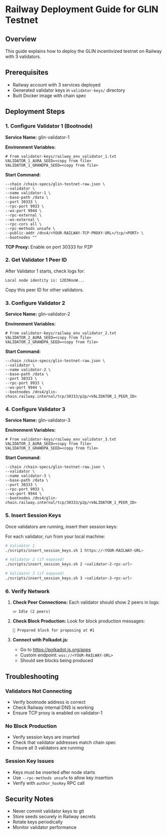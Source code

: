 # Railway Deployment Guide for GLIN Testnet

## Overview
This guide explains how to deploy the GLIN incentivized testnet on Railway with 3 validators.

## Prerequisites
- Railway account with 3 services deployed
- Generated validator keys in `validator-keys/` directory
- Built Docker image with chain spec

## Deployment Steps

### 1. Configure Validator 1 (Bootnode)
**Service Name:** glin-validator-1

**Environment Variables:**
```
# From validator-keys/railway_env_validator_1.txt
VALIDATOR_1_AURA_SEED=<copy from file>
VALIDATOR_1_GRANDPA_SEED=<copy from file>
```

**Start Command:**
```
--chain /chain-specs/glin-testnet-raw.json \
--validator \
--name validator-1 \
--base-path /data \
--port 30333 \
--rpc-port 9933 \
--ws-port 9944 \
--rpc-external \
--ws-external \
--rpc-cors all \
--rpc-methods unsafe \
--public-addr /dns4/<YOUR-RAILWAY-TCP-PROXY-URL>/tcp/<PORT> \
--bootnodes ""
```

**TCP Proxy:** Enable on port 30333 for P2P

### 2. Get Validator 1 Peer ID
After Validator 1 starts, check logs for:
```
Local node identity is: 12D3KooW...
```
Copy this peer ID for other validators.

### 3. Configure Validator 2
**Service Name:** glin-validator-2

**Environment Variables:**
```
# From validator-keys/railway_env_validator_2.txt
VALIDATOR_2_AURA_SEED=<copy from file>
VALIDATOR_2_GRANDPA_SEED=<copy from file>
```

**Start Command:**
```
--chain /chain-specs/glin-testnet-raw.json \
--validator \
--name validator-2 \
--base-path /data \
--port 30333 \
--rpc-port 9933 \
--ws-port 9944 \
--bootnodes /dns4/glin-chain.railway.internal/tcp/30333/p2p/<VALIDATOR_1_PEER_ID>
```

### 4. Configure Validator 3
**Service Name:** glin-validator-3

**Environment Variables:**
```
# From validator-keys/railway_env_validator_3.txt
VALIDATOR_3_AURA_SEED=<copy from file>
VALIDATOR_3_GRANDPA_SEED=<copy from file>
```

**Start Command:**
```
--chain /chain-specs/glin-testnet-raw.json \
--validator \
--name validator-3 \
--base-path /data \
--port 30333 \
--rpc-port 9933 \
--ws-port 9944 \
--bootnodes /dns4/glin-chain.railway.internal/tcp/30333/p2p/<VALIDATOR_1_PEER_ID>
```

### 5. Insert Session Keys
Once validators are running, insert their session keys:

For each validator, run from your local machine:
```bash
# Validator 1
./scripts/insert_session_keys.sh 1 https://<YOUR-RAILWAY-URL>

# Validator 2 (if exposed)
./scripts/insert_session_keys.sh 2 <validator-2-rpc-url>

# Validator 3 (if exposed)
./scripts/insert_session_keys.sh 3 <validator-3-rpc-url>
```

### 6. Verify Network

1. **Check Peer Connections:**
   Each validator should show 2 peers in logs:
   ```
   💤 Idle (2 peers)
   ```

2. **Check Block Production:**
   Look for block production messages:
   ```
   🎁 Prepared block for proposing at #1
   ```

3. **Connect with Polkadot.js:**
   - Go to https://polkadot.js.org/apps
   - Custom endpoint: `wss://<YOUR-RAILWAY-URL>`
   - Should see blocks being produced

## Troubleshooting

### Validators Not Connecting
- Verify bootnode address is correct
- Check Railway internal DNS is working
- Ensure TCP proxy is enabled on validator-1

### No Block Production
- Verify session keys are inserted
- Check that validator addresses match chain spec
- Ensure all 3 validators are running

### Session Key Issues
- Keys must be inserted after node starts
- Use `--rpc-methods unsafe` to allow key insertion
- Verify with `author_hasKey` RPC call

## Security Notes
- Never commit validator keys to git
- Store seeds securely in Railway secrets
- Rotate keys periodically
- Monitor validator performance